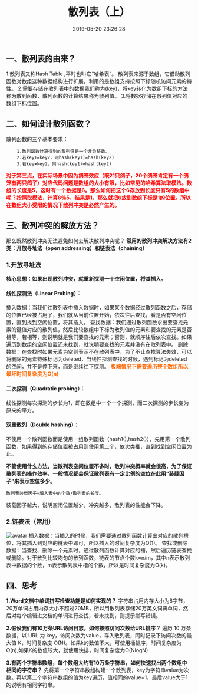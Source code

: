 ﻿---
title: 散列表（上）
date: 2019-05-20 23:26:28
tags: 算法
categories: 算法与数据结构
---

## 一、散列表的由来？
1.散列表又称Hash Table ,平时也叫它“哈希表”。
散列表来源于数组，它借助散列函数对数组这种数据结构进行扩展，利用的是数组支持按照下标随机访问元素的特性。
2.需要存储在散列表中的数据我们称为(key)，将key转化为数组下标的方法称为散列函数，散列函数的计算结果称为散列值。
3.将数据存储在散列值对应的数组下标位置。

## 二、如何设计散列函数？
散列函数的三个基本要求：

        1.散列函数计算得到的散列值是一个非负整数。
        2.若key1=key2，则hash(key1)=hash(key2)
        3.若key≠key2，则hash(key1)≠hash(key2)

**<font color="red">对于第三点，在实际场景中因为鸽笼效应（既21只鸽子，20个鸽笼肯定有一个鸽笼有两只鸽子）对应代码问题是数组的大小有限，比如常见的哈希算法取模法。数组的长度是5，这时有一个数据是6。那么如何把这个6存放到长度只有5的数组中呢？按照取模法，计算6％5，结果是1，那么就把6放到数组下标是1的位置。所以在数组大小受限的情况下散列冲突是必然产生的。</font>**

## 三、散列冲突的解放方法？
那么既然散列冲突无法避免如何去解决散列冲突呢？
**常用的散列冲突解决方法有2类：开放寻址法（open addressing）和链表法（chaining）**
### 1.开放寻址法
**核心思想：如果出现散列冲突，就重新探测一个空闲位置，将其插入。**

#### 线性探测法（Linear Probing）：

插入数据：当我们往散列表中插入数据时，如果某个数据经过散列函数之后，存储的位置已经被占用了，我们就从当前位置开始，依次往后查找，看是否有空闲位置，直到找到空闲位置，将其插入。
查找数据：我们通过散列函数求出要查找元素的键值对应的散列值，然后比较数组中下标为散列值的元素和要查找的元素是否相等，若相等，则说明就是我们要查找的元素；否则，就顺序往后依次查找。如果遍历到数组的空闲位置还未找到，就说明要查找的元素并没有在散列表中。
删除数据：在查找时如果元素为空则表示不在散列表中，为了不让查找算法失效，可以将删除的元素特殊标记为deleted，当线性探测查找的时候，遇到标记为deleted的空间，并不是停下来，而是继续往下探测。
**<font color="#FF6600">极端情况下需要遍历整个数组所以最坏时间复杂度为O(n) </font>**

#### 二次探测（Quadratic probing）：

线性探测每次探测的步长为1，即在数组中一个一个探测，而二次探测的步长变为原来的平方。
#### 双重散列（Double hashing）：
不使用一个散列函数而是使用一组散列函数（hash1(),hash2()），先用第一个散列函数，如果得到的存储位置被占用则使用第二个，依次类推，直到找到空闲位置为止。

**不管使用什么方法，当散列表空闲位置不多时，散列冲突概率就会很高，为了保证散列表的操作效率，一般情况都会保证散列表有一定比例的空位在此用“装载因子”来表示空位多少。**

    散列表装载因子=填入表中的个数/散列表的长度。

装载因子越大，说明空闲位置越少，冲突越多，散列表的性能会下降。

### 2.链表法（常用）
![avatar](https://ws3.sinaimg.cn/large/005BYqpggy1g32fwwdnwrj30vq0hsmyy.jpg)
插入数据：当插入的时候，我们需要通过散列函数计算出对应的散列槽位，将其插入到对应的链表中即可，所以插入的时间复杂度为O(1)。
查找或删除数据：当查找、删除一个元素时，通过散列函数计算对应的槽，然后遍历链表查找或删除。对于散列比较均匀的散列函数，链表的节点个数k=n/m，其中n表示散列表中数据的个数，m表示散列表中槽的个数，所以是时间复杂度为O(k)。

## 四、思考
**1.Word文档中单词拼写检查功能是如何实现的？**
字符串占用内存大小为8字节，20万单词占用内存大小不超过20MB，所以用散列表存储20万英文词典单词，然后对每个编辑进文档的单词进行查找，若未找到，则提示拼写错误。

**2.假设我们有10万条URL访问日志，如何按照访问次数给URL排序？**
遍历 10 万条数据，以 URL 为 key，访问次数为value，存入散列表，同时记录下访问次数的最大值 K，时间复杂度 O(N)。如果k的数值不大，可使用桶排序，时间复杂度为O(n),如果K的数值较大，就使用快排，时间复杂度为O(NlogN)

**3.有两个字符串数组，每个数组大约有10万条字符串，如何快速找出两个数组中相同的字符串？**
先将第一个字符串数组构建一个散列表，key为字符串value为次数。再以第二个字符串数组的值为key遍历，值相同的value+1，最后value大于1的说明有相同字符串。




